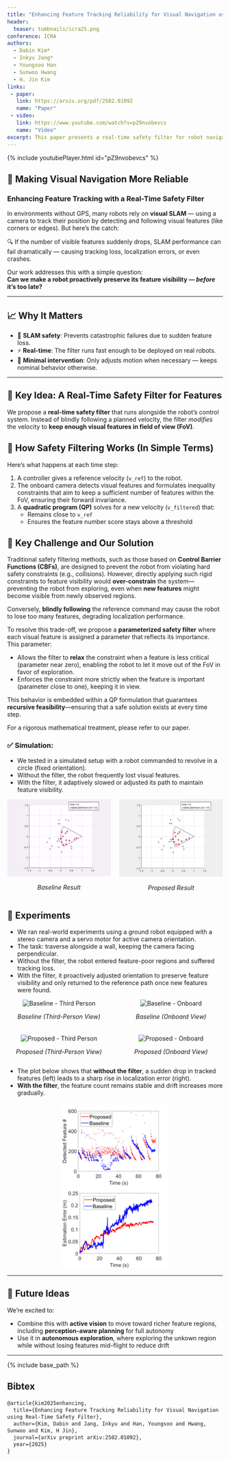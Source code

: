 ```yaml
---
title: "Enhancing Feature Tracking Reliability for Visual Navigation using Real-Time Safety Filter"
header:
  teaser: tumbnails/icra25.png
conference: ICRA
authors:
  - Dabin Kim*
  - Inkyu Jang*
  - Youngsoo Han
  - Sunwoo Hwang
  - H. Jin Kim
links: 
 - paper: 
   link: https://arxiv.org/pdf/2502.01092
   name: "Paper"
 - video:
   link: https://www.youtube.com/watch?v=pZ9nvobevcs
   name: "Video"
excerpt: This paper presents a real-time safety filter for robot navigation that maintains visual feature visibility by minimally adjusting velocity commands, ensuring reliable pose estimation even in GPS-denied environments. Validated in both simulation and real-world SLAM scenarios, the method outperforms standard controllers by preserving high-quality localization.
---
```


{% include youtubePlayer.html id="pZ9nvobevcs" %}

## 🚀 Making Visual Navigation More Reliable  
### Enhancing Feature Tracking with a Real-Time Safety Filter

In environments without GPS, many robots rely on **visual SLAM** — using a camera to track their position by detecting and following visual features (like corners or edges). But here’s the catch:

🔍 If the number of visible features suddenly drops, SLAM performance can fail dramatically — causing tracking loss, localization errors, or even crashes.

Our work addresses this with a simple question:  
**Can we make a robot proactively preserve its feature visibility — *before* it’s too late?**

---

## 📈 Why It Matters

- 🎯 **SLAM safety**: Prevents catastrophic failures due to sudden feature loss.
- ⚡ **Real-time**: The filter runs fast enough to be deployed on real robots.
- 🧠 **Minimal intervention**: Only adjusts motion when necessary — keeps nominal behavior otherwise.

---

## 🎯 Key Idea: A Real-Time Safety Filter for Features

We propose a **real-time safety filter** that runs alongside the robot’s control system. Instead of blindly following a planned velocity, the filter *modifies* the velocity to **keep enough visual features in field of view (FoV)**.

## 🔧 How Safety Filtering Works (In Simple Terms)

Here’s what happens at each time step:

1. A controller gives a reference velocity (`v_ref`) to the robot.
2. The onboard camera detects visual features and formulates inequality constraints that aim to keep a sufficient number of features within the FoV, ensuring their forward invariance.
3. A **quadratic program (QP)** solves for a new velocity (`v_filtered`) that:
   - Remains close to `v_ref`
   - Ensures the feature number score stays above a threshold


## 🧩 Key Challenge and Our Solution

Traditional safety filtering methods, such as those based on **Control Barrier Functions (CBFs)**, are designed to prevent the robot from violating hard safety constraints (e.g., collisions). However, directly applying such rigid constraints to feature visibility would **over-constrain** the system—preventing the robot from exploring, even when **new features** might become visible from newly observed regions.

Conversely, **blindly following** the reference command may cause the robot to lose too many features, degrading localization performance.

To resolve this trade-off, we propose a **parameterized safety filter** where each visual feature is assigned a parameter that reflects its importance. This parameter:

- Allows the filter to **relax** the constraint when a feature is less critical (parameter near zero), enabling the robot to let it move out of the FoV in favor of exploration.
- Enforces the constraint more strictly when the feature is important (parameter close to one), keeping it in view.

This behavior is embedded within a QP formulation that guarantees **recursive feasibility**—ensuring that a safe solution exists at every time step.

For a rigorous mathematical treatment, please refer to our paper.


### ✅ Simulation:  
- We tested in a simulated setup with a robot commanded to revolve in a circle (fixed orientation).
- Without the filter, the robot frequently lost visual features.
- With the filter, it adaptively slowed or adjusted its path to maintain feature visibility.

<div style="background: transparent; display: flex; gap: 20px; justify-content: center; text-align: center;">
  <div style="flex: 1;">
    <img src="/images/blog/icra25/sim_baseline.gif" alt="Sim" style="width: 100%; max-width: 400px;">
    <p><em>Baseline Result</em></p>
  </div>
  <div style="flex: 1;">
    <img src="/images/blog/icra25/sim_proposed.gif" alt="Real" style="width: 100%; max-width: 400px;">
    <p><em>Proposed Result</em></p>
  </div>
</div>

<!-- - The below figure shows that with safety filter, the tracked -->

<!-- Figure below the GIFs -->
<!-- <div style="text-align: center; margin-top: 20px;">
  <img src="/images/blog/icra25/sim_result.png" style="max-width: 60%; height: auto;">
  <p style="font-style: italic; font-size: 0.9rem;">Figure: Simulation Result</p>
</div> -->

## 🧪 Experiments
- We ran real-world experiments using a ground robot equipped with a stereo camera and a servo motor for active camera orientation.
- The task: traverse alongside a wall, keeping the camera facing perpendicular.
- Without the filter, the robot entered feature-poor regions and suffered tracking loss.
- With the filter, it proactively adjusted orientation to preserve feature visibility and only returned to the reference path once new features were found.

<div style="display: grid; grid-template-columns: 1fr 1fr; gap: 20px; text-align: center; max-width: 900px; margin: auto;">
  <!-- Top Left -->
  <div>
    <img src="/images/blog/icra25/exp_baseline.gif"
         alt="Baseline - Third Person"
         style="width: 100%; height: 250px; object-fit: contain;">
    <p><em>Baseline (Third-Person View)</em></p>
  </div>

  <!-- Top Right -->
  <div>
    <img src="/images/blog/icra25/exp_baseline_onboard.gif"
         alt="Baseline - Onboard"
         style="width: 100%; height: 250px; object-fit: contain;">
    <p><em>Baseline (Onboard View)</em></p>
  </div>

  <!-- Bottom Left -->
  <div>
    <img src="/images/blog/icra25/exp_proposed.gif"
         alt="Proposed - Third Person"
         style="width: 100%; height: 250px; object-fit: contain;">
    <p><em>Proposed (Third-Person View)</em></p>
  </div>

  <!-- Bottom Right -->
  <div>
    <img src="/images/blog/icra25/exp_proposed_onboard.gif"
         alt="Proposed - Onboard"
         style="width: 100%; height: 250px; object-fit: contain;">
    <p><em>Proposed (Onboard View)</em></p>
  </div>
</div>

- The plot below shows that **without the filter**, a sudden drop in tracked features (left) leads to a sharp rise in localization error (right).  
- **With the filter**, the feature count remains stable and drift increases more gradually.

<div style="text-align: center; margin-top: 20px;">
  <div style="flex: 1;">
    <img src="/images/blog/icra25/exp_feature_number.png" style="max-width: 50%; height: auto;">
  </div>
  <div style="flex: 1;">
    <img src="/images/blog/icra25/exp_estimation_error.png" style="max-width: 50%; height: auto;">
  </div>
  <!-- <p style="font-style: italic; font-size: 0.9rem;">Figure: Impact of Safety Filter on Feature Count and Pose Error</p> -->
</div>

---


## 🧩 Future Ideas

We’re excited to:
- Combine this with **active vision** to move toward richer feature regions, including **perception-aware planning** for full autonomy
- Use it in **autonomous exploration**, where exploring the unkown region while without losing features mid-flight to reduce drift

--- 
<!-- Vision sensors are extensively used for localizing a robot's pose, particularly in environments where global localization tools such as GPS or motion capture systems are unavailable. In many visual navigation systems, localization is achieved by detecting and tracking visual features or landmarks, which provide information about the sensor's relative pose. For reliable feature tracking and accurate pose estimation, it is crucial to maintain visibility of a sufficient number of features. This requirement can sometimes conflict with the robot's overall task objective. In this paper, we approach it as a constrained control problem. By leveraging the invariance properties of visibility constraints within the robot's kinematic model, we propose a real-time safety filter based on quadratic programming. This filter takes a reference velocity command as input and produces a modified velocity that minimally deviates from the reference while ensuring the information score from the currently visible features remains above a user-specified threshold. Numerical simulations demonstrate that the proposed safety filter preserves the invariance condition and ensures the visibility of more features than the required minimum. We also validated its real-world performance by integrating it into a visual simultaneous localization and mapping (SLAM) algorithm, where it maintained high estimation quality in challenging environments, outperforming a simple tracking controller. -->

{% include base_path %}

## Bibtex <a id="bibtex"></a>
```
@article{kim2025enhancing,
  title={Enhancing Feature Tracking Reliability for Visual Navigation using Real-Time Safety Filter},
  author={Kim, Dabin and Jang, Inkyu and Han, Youngsoo and Hwang, Sunwoo and Kim, H Jin},
  journal={arXiv preprint arXiv:2502.01092},
  year={2025}
}
```